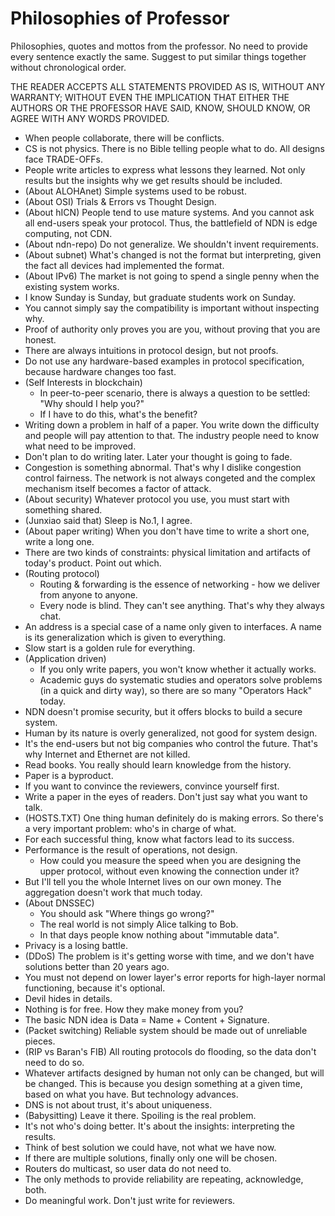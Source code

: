 # Philosophies of Professor

Philosophies, quotes and mottos from the professor.
No need to provide every sentence exactly the same.
Suggest to put similar things together without chronological order.


THE READER ACCEPTS ALL STATEMENTS PROVIDED AS IS, WITHOUT ANY WARRANTY; WITHOUT
 EVEN THE IMPLICATION THAT EITHER THE AUTHORS OR THE PROFESSOR HAVE SAID, KNOW,
 SHOULD KNOW, OR AGREE WITH ANY WORDS PROVIDED.


* When people collaborate, there will be conflicts.
* CS is not physics. There is no Bible telling people what to do. All designs face TRADE-OFFs.
* People write articles to express what lessons they learned. Not only results but the insights why we get results should be included.
* (About ALOHAnet) Simple systems used to be robust.
* (About OSI) Trials & Errors vs Thought Design.
* (About hICN) People tend to use mature systems. And you cannot ask all end-users speak your protocol. Thus, the battlefield of NDN is edge computing, not CDN.
* (About ndn-repo) Do not generalize. We shouldn't invent requirements.
* (About subnet) What's changed is not the format but interpreting, given the fact all devices had implemented the format.
* (About IPv6) The market is not going to spend a single penny when the existing system works.
* I know Sunday is Sunday, but graduate students work on Sunday.
* You cannot simply say the compatibility is important without inspecting why.
* Proof of authority only proves you are you, without proving that you are honest.
* There are always intuitions in protocol design, but not proofs.
* Do not use any hardware-based examples in protocol specification, because hardware changes too fast.
* (Self Interests in blockchain)
    - In peer-to-peer scenario, there is always a question to be settled: "Why should I help you?"
    - If I have to do this, what's the benefit?
* Writing down a problem in half of a paper. You write down the difficulty and people will pay attention to that. The industry people need to know what need to be improved.
* Don't plan to do writing later. Later your thought is going to fade.
* Congestion is something abnormal. That's why I dislike congestion control fairness. The network is not always congeted and the complex mechanism itself becomes a factor of attack.
* (About security) Whatever protocol you use, you must start with something shared.
* (Junxiao said that) Sleep is No.1, I agree.
* (About paper writing) When you don't have time to write a short one, write a long one.
* There are two kinds of constraints: physical limitation and artifacts of today's product. Point out which.
* (Routing protocol)
    - Routing & forwarding is the essence of networking - how we deliver from anyone to anyone.
    - Every node is blind. They can't see anything. That's why they always chat.
* An address is a special case of a name only given to interfaces. A name is its generalization which is given to everything.
* Slow start is a golden rule for everything.
* (Application driven)
    - If you only write papers, you won't know whether it actually works.
    - Academic guys do systematic studies and operators solve problems (in a quick and dirty way), so there are so many "Operators Hack" today.
* NDN doesn't promise security, but it offers blocks to build a secure system.
* Human by its nature is overly generalized, not good for system design.
* It's the end-users but not big companies who control the future. That's why Internet and Ethernet are not killed.
* Read books. You really should learn knowledge from the history.
* Paper is a byproduct.
* If you want to convince the reviewers, convince yourself first.
* Write a paper in the eyes of readers. Don't just say what you want to talk.
* (HOSTS.TXT) One thing human definitely do is making errors. So there's a very important problem: who's in charge of what.
* For each successful thing, know what factors lead to its success.
* Performance is the result of operations, not design.
    - How could you measure the speed when you are designing the upper protocol, without even knowing the connection under it?
* But I'll tell you the whole Internet lives on our own money. The aggregation doesn't work that much today.
* (About DNSSEC)
    - You should ask "Where things go wrong?"
    - The real world is not simply Alice talking to Bob.
    - In that days people know nothing about "immutable data".
* Privacy is a losing battle.
* (DDoS) The problem is it's getting worse with time, and we don't have solutions better than 20 years ago.
* You must not depend on lower layer's error reports for high-layer normal functioning, because it's optional.
* Devil hides in details.
* Nothing is for free. How they make money from you?
* The basic NDN idea is Data = Name + Content + Signature.
* (Packet switching) Reliable system should be made out of unreliable pieces.
* (RIP vs Baran's FIB) All routing protocols do flooding, so the data don't need to do so.
* Whatever artifacts designed by human not only can be changed, but will be changed. This is because you design something at a given time, based on what you have. But technology advances.
* DNS is not about trust, it's about uniqueness.
* (Babysitting) Leave it there. Spoiling is the real problem.
* It's not who's doing better. It's about the insights: interpreting the results.
* Think of best solution we could have, not what we have now.
* If there are multiple solutions, finally only one will be chosen.
* Routers do multicast, so user data do not need to.
* The only methods to provide reliability are repeating, acknowledge, both.
* Do meaningful work. Don't just write for reviewers.